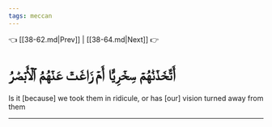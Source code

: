 ```yaml
---
tags: meccan
---
```


👈 [[38-62.md|Prev]] | [[38-64.md|Next]] 👉

# أَتَّخَذۡنَٰهُمۡ سِخۡرِيًّا أَمۡ زَاغَتۡ عَنۡهُمُ ٱلۡأَبۡصَٰرُ

Is it [because] we took them in ridicule, or has [our] vision turned away from them

---

